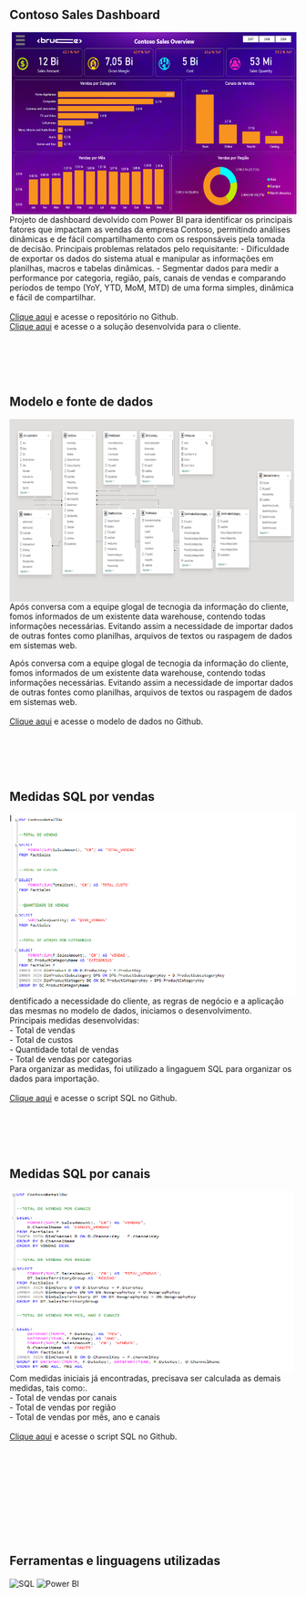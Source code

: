 ## Contoso Sales Dashboard
<img align="right" width="500" height="320" src="https://github.com/FellipeSantanac/ContosoPortfolio/blob/main/imagens/Captura%20de%20tela%202025-02-05%20233508.png?raw=true">
Projeto de dashboard devolvido com Power BI para identificar os principais fatores que impactam as vendas da empresa Contoso, permitindo análises dinâmicas e de fácil compartilhamento com os responsáveis pela tomada de decisão.
Principais problemas relatados pelo requisitante: 
- Dificuldade de exportar os dados do sistema atual e manipular as informações em planilhas, macros e tabelas dinâmicas.
- Segmentar dados para medir a performance por categoria, região, país, canais de vendas e comparando períodos de tempo (YoY, YTD, MoM, MTD) de uma forma simples, dinâmica e fácil de compartilhar. <br>
<br>
<a href="https://github.com/FellipeSantanac/ContosoPortfolio" target="_blank">Clique aqui</a> e acesse o repositório no Github.
<br>
<a href="https://app.powerbi.com/view?r=eyJrIjoiZjEzNDlmYTctNjc3Ny00ZDYxLThmYTAtYWM2MWE4MzAxYjc3IiwidCI6IjBiYWJiODgwLTRhMmUtNGNhZS05ZmNiLTU1ZjU2YzJlNzMxOCJ9" target="_blank">Clique aqui</a> e acesse o a solução desenvolvida para o cliente.

<br><br><br><br>

## Modelo e fonte de dados 
<img align="left" width="500" height="320" src="https://github.com/FellipeSantanac/ContosoPortfolio/blob/main/imagens/Captura%20de%20tela%202025-02-05%20233539.png?raw=true">
Após conversa com a equipe glogal de tecnogia da informação do cliente, fomos informados de um existente data warehouse, contendo todas informações necessárias. Evitando assim a necessidade de importar dados de outras fontes como planilhas, arquivos de textos ou raspagem de dados em sistemas web.

Após conversa com a equipe glogal de tecnogia da informação do cliente, fomos informados de um existente data warehouse, contendo todas informações necessárias. Evitando assim a necessidade de importar dados de outras fontes como planilhas, arquivos de textos ou raspagem de dados em sistemas web. <br>
 <br>
<a href="https://github.com/FellipeSantanac/ContosoPortfolio/blob/main/imagens/Captura%20de%20tela%202025-02-05%20233539.png" target="_blank">Clique aqui</a> e acesse o modelo de dados no Github.
<br>

<br><br><br><br>

## Medidas SQL por vendas
<img align="right" width="500" height="320" src="https://github.com/FellipeSantanac/ContosoPortfolio/blob/main/imagens/Captura%20de%20tela%202025-02-05%20233612.png?raw=true">
Identificado a necessidade do cliente, as regras de negócio e a aplicação das mesmas no modelo de dados, iniciamos o desenvolvimento.<br>
Principais medidas desenvolvidas: <br>
 - Total de vendas <br>
 - Total de custos <br>
 - Quantidade total de vendas <br>
 - Total de vendas por categorias <br>
 Para organizar as medidas, foi utilizado a lingaguem SQL para organizar os dados para importação. <br>
 <br>
<a href="https://github.com/FellipeSantanac/ContosoPortfolio/blob/main/SQL/Contoso%20Overview%20-%20Total%20de%20vendas.sql" target="_blank">Clique aqui</a> e acesse o script SQL no Github.
<br>


<br><br><br><br>

## Medidas SQL por canais
<img align="left" width="500" height="320" src="https://github.com/FellipeSantanac/ContosoPortfolio/blob/main/imagens/Captura%20de%20tela%202025-02-05%20233616.png?raw=true">
Com medidas iniciais já encontradas, precisava ser calculada as demais medidas, tais como:.<br>
- Total de vendas por canais <br>
- Total de vendas por região <br>
- Total de vendas por mês, ano e canais <br>
 <br>
<a href="https://github.com/FellipeSantanac/ContosoPortfolio/blob/main/SQL/Contoso%20Overview%20-%20Total%20de%20vendas%20por%20canais.sql" target="_blank">Clique aqui</a> e acesse o script SQL no Github.
<br><br>

<br><br><br><br><br><br><br><br>

## Ferramentas e linguagens utilizadas
<div style="display: inline_block">
    <img align="center" alt="SQL" height="40" width="40" src="https://github.com/FellipeSantanac/ferramentas/blob/main/logo.png?raw=true">
    <img align="center" alt="Power BI" height="40" width="40" src="https://github.com/FellipeSantanac/ferramentas/blob/main/1200px-New_Power_BI_Logo.svg.png?raw=true">
</div>
